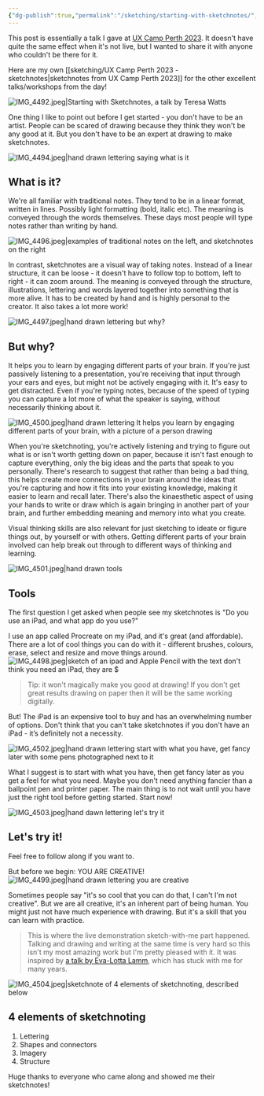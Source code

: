 ```yaml
---
{"dg-publish":true,"permalink":"/sketching/starting-with-sketchnotes/","tags":["sketchnotes","sketching","speaking"],"noteIcon":"","created":"2023-11-04"}
---
```


This post is essentially a talk I gave at [UX Camp Perth 2023](http://uxcamp.co). It doesn't have quite the same effect when it's not live, but I wanted to share it with anyone who couldn't be there for it.

Here are my own [[sketching/UX Camp Perth 2023 - sketchnotes\|sketchnotes from UX Camp Perth 2023]] for the other excellent talks/workshops from the day!

![IMG_4492.jpeg|Starting with Sketchnotes, a talk by Teresa Watts](/img/user/assets/sketching/IMG_4492.jpeg)

One thing I like to point out before I get started - you don't have to be an artist. People can be scared of drawing because they think they won't be any good at it. But you don't have to be an expert at drawing to make sketchnotes.

![IMG_4494.jpeg|hand drawn lettering saying what is it](/img/user/assets/sketching/IMG_4494.jpeg)
## What is it?
We're all familiar with traditional notes. They tend to be in a linear format, written in lines. Possibly light formatting (bold, italic etc). The meaning is conveyed through the words themselves. These days most people will type notes rather than writing by hand.

![IMG_4496.jpeg|examples of traditional notes on the left, and sketchnotes on the right](/img/user/assets/sketching/IMG_4496.jpeg)

In contrast, sketchnotes are a visual way of taking notes. Instead of a linear structure, it can be loose - it doesn't have to follow top to bottom, left to right - it can zoom around. The meaning is conveyed through the structure, illustrations, lettering and words layered together into something that is more alive. It has to be created by hand and is highly personal to the creator. It also takes a lot more work!

![IMG_4497.jpeg|hand drawn lettering but why?](/img/user/assets/IMG_4497.jpeg)
## But why?
It helps you to learn by engaging different parts of your brain. If you're just passively listening to a presentation, you're receiving that input through your ears and eyes, but might not be actively engaging with it. It's easy to get distracted. Even if you're typing notes, because of the speed of typing you can capture a lot more of what the speaker is saying, without necessarily thinking about it.

![IMG_4500.jpeg|hand drawn lettering It helps you learn by engaging different parts of your brain, with a picture of a person drawing](/img/user/assets/sketching/IMG_4500.jpeg)

When you're sketchnoting, you're actively listening and trying to figure out what is or isn't worth getting down on paper, because it isn't fast enough to capture everything, only the big ideas and the parts that speak to you personally. There's research to suggest that rather than being a bad thing, this helps create more connections in your brain around the ideas that you're capturing and how it fits into your existing knowledge, making it easier to learn and recall later. There's also the kinaesthetic aspect of using your hands to write or draw which is again bringing in another part of your brain, and further embedding meaning and memory into what you create.

Visual thinking skills are also relevant for just sketching to ideate or figure things out, by yourself or with others. Getting different parts of your brain involved can help break out through to different ways of thinking and learning.

![IMG_4501.jpeg|hand drawn tools](/img/user/assets/sketching/IMG_4501.jpeg)
## Tools
The first question I get asked when people see my sketchnotes is "Do you use an iPad, and what app do you use?" 

I use an app called Procreate on my iPad, and it's great (and affordable). There are a lot of cool things you can do with it - different brushes, colours, erase, select and resize and move things around.
![IMG_4498.jpeg|sketch of an ipad and Apple Pencil with the text don't think you need an iPad, they are $](/img/user/assets/IMG_4498.jpeg)

> Tip: it won't magically make you good at drawing! If you don't get great results drawing on paper then it will be the same working digitally.

But! The iPad is an expensive tool to buy and has an overwhelming number of options. Don't think that you can't take sketchnotes if you don't have an iPad - it’s definitely not a necessity.

![IMG_4502.jpeg|hand drawn lettering start with what you have, get fancy later with some pens photographed next to it](/img/user/assets/sketching/IMG_4502.jpeg)

What I suggest is to start with what you have, then get fancy later as you get a feel for what you need. Maybe you don't need anything fancier than a ballpoint pen and printer paper. The main thing is to not wait until you have just the right tool before getting started. Start now!

![IMG_4503.jpeg|hand dawn lettering let's try it](/img/user/assets/sketching/IMG_4503.jpeg)

## Let's try it!
Feel free to follow along if you want to.

But before we begin:
YOU ARE CREATIVE!
![IMG_4499.jpeg|hand drawn lettering you are creative](/img/user/assets/sketching/IMG_4499.jpeg)

Sometimes people say "it's so cool that you can do that, I can't I'm not creative". But we are all creative, it's an inherent part of being human. You might just not have much experience with drawing. But it's a skill that you can learn with practice.

> This is where the live demonstration sketch-with-me part happened. Talking and drawing and writing at the same time is very hard so this isn't my most amazing work but I'm pretty pleased with it. It was inspired by [a talk by Eva-Lotta Lamm](https://www.youtube.com/watch?v=Ql-GNmxw71E), which has stuck with me for many years.

![IMG_4504.jpeg|sketchnote of 4 elements of sketchnoting, described below](/img/user/assets/sketching/IMG_4504.jpeg)

## 4 elements of sketchnoting
1. Lettering
2. Shapes and connectors
3. Imagery
4. Structure

Huge thanks to everyone who came along and showed me their sketchnotes!
